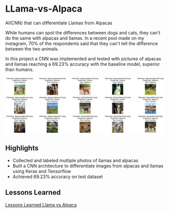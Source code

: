 # LLama-vs-Alpaca

AI(CNN) that can differentiate Llamas from Alpacas

While humans can spot the differences between dogs and cats, they can't do the same with alpacas and llamas.
In a recent pool made on my instagram, 70% of the respondents said that they can't tell the difference between the two animals.

In this project a CNN was implemented and tested with pictures of alpacas and llamas reaching a 69.23% accuracy with the baseline model, superior than humans.

![Test Images with Predictions](notebooks/test_images.png)

## Highlights

- Collected and labeled multiple photos of llamas and alpacas
- Built a CNN architecture to differentiate images from alpacas and llamas using Keras and Tensorflow
- Achieved 69.23% accuracy on test dataset

## Lessons Learned
[Lessons Learned Llama vs.Alpaca](https://github.com/marinalenza/LLama-vs-Alpaca/blob/main/doc/Lessons_Learned.MD)
